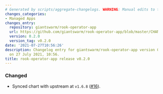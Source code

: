 ```yaml
---
# Generated by scripts/aggregate-changelogs. WARNING: Manual edits to this files will be overwritten.
changes_categories:
- Managed Apps
changes_entry:
  repository: giantswarm/rook-operator-app
  url: https://github.com/giantswarm/rook-operator-app/blob/master/CHANGELOG.md#020---2021-07-27
  version: 0.2.0
  version_tag: v0.2.0
date: '2021-07-27T10:56:26'
description: Changelog entry for giantswarm/rook-operator-app version 0.2.0, published
  on 27 July 2021, 10:56.
title: rook-operator-app release v0.2.0
---
```


### Changed
- Synced chart with upstream at `v1.6.8` ([#16](https://github.com/giantswarm/rook-operator-app/pull/16)).
